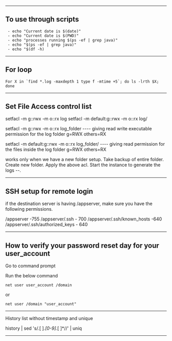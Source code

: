 
---


## **To use through scripts**

     - echo "Current date is $(date)"
     - echo "Current date is $(PWD)"
     - echo "processes running $(ps -ef | grep java)"
     - echo "$(ps -ef | grep java)"
     - echo "$(df -h)

---

## **For loop**

    For X in `find *.log -maxdepth 1 type f -mtime +5`; do ls -lrth $X; done

---

## **Set File Access control list**


setfacl -m g::rwx -m o::rx log
setfacl -m default:g::rwx -m o::rx log/


setfacl -m g::rwx -m o::rx log_folder 
    ---- giving read write executable permission for the log folder g=RWX others=RX
    
setfacl -m default:g::rwx -m o::rx log_folder/ 
    ---- giving read permission for the files inside the log folder g=RWX others=RX

works only when we have a new folder setup.  Take backup of entire folder.  Create new folder. Apply the above acl. Start the instance to generate the logs --.  

---

## SSH setup for remote login

if the destination server is having /appserver, make sure you have the following permissions.

/appserver -755
/appserver/.ssh - 700
/appserver/.ssh/known_hosts -640
/appserver/.ssh/authorized_keys - 640

---------------------------------------------------------------------

## How to verify your password reset day for your user_account

Go to command prompt

Run the below command

    net user user_account /domain

or

    net user /domain "user_account"

---

History list without timestamp and unique 

history | sed 's/.[ ]*.[0-9]*.[ ]*//' | uniq

---

